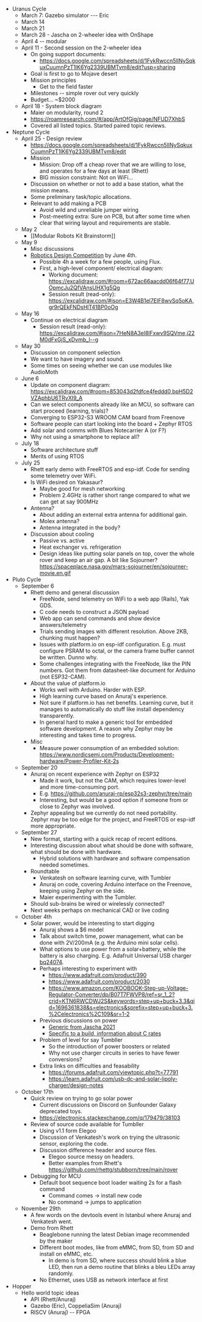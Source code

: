 - Uranus Cycle
    - March 7: Gazebo simulator --- Eric
    - March 14
    - March 21
    - March 28 - Jascha on 2-wheeler idea with OnShape
    - April 4 -- modular
    - April 11 - Second session on the 2-wheeler idea
        - On going support documents:
            - https://docs.google.com/spreadsheets/d/1FykRwccn5lINySqkuxCuumnPzT1lK6Yg2339UBMTvm8/edit?usp=sharing
        - Goal is first to go to Mojave desert
        - Mission principles
            - Get to the field faster
        - Milestones -- simple rover out very quickly
        - Budget... ~$2000
    - April 18 - System block diagram
        - Maier on modularity, round 2
        - https://roamresearch.com/#/app/ArtOfGig/page/NFUD7XhbS
        - Covered all listed topics. Started paired topic reviews.
- Neptune Cycle
    - April 25 - Design review
        - https://docs.google.com/spreadsheets/d/1FykRwccn5lINySqkuxCuumnPzT1lK6Yg2339UBMTvm8/edit
        - Mission
            - Mission: Drop off a cheap rover that we are willing to lose, and operates for a few days at least (Rhett)
            - BIG mission constraint: Not on WiFi...
        - Discussion on whether or not to add a base station, what the mission means.
        - Some preliminary task/topic allocations.
        - Relevant to add making a PCB
            - Avoid wild and unreliable jumper wiring
            - Post-meeting extra: Sure on PCB, but after some time when clear that wiring layout and requirements are stable.
    - May 2
        - [[Modular Robots Kit Brainstorm]] 
    - May 9
        - Misc discussions
        - [Robotics Design Competition](https://coda.io/@nicolas-tzovanis/robotics-design-competition) by June 4th.
            - Possible 4h a week for a few people, using Flux.
            - First, a high-level component/ electrical diagram:
                - Working document: https://excalidraw.com/#room=672ac66aacdd06f64f77,UOpmcJu2QfVAnsUHX1g5Qg
                - Session result (read-only): https://excalidraw.com/#json=E3W4B1el7EIF8wvSq5oKA,gr9rQEkFNDsHlT41BP0oOg
    - May 16
        - Continue on electrical diagram
            - Session result (read-only): https://excalidraw.com/#json=7HeN8A3el8lFxwv9SQVme,j22M0dFxGjS_xDvmb_l--g
    - May 30
        - Discussion on component selection
        - We want to have imagery and sound.
        - Some times on seeing whether we can use modules like AudioMoth
    - June 6
        - Update on component diagram: https://excalidraw.com/#room=853043d2fdfce4feddd0,bpH5D2VZAphbU6TRvXI9_A
        - Can we select components already like an MCU, so software can start proceed (learning, trials)?
        - Converging to ESP32-S3 WROOM CAM board from Freenove
        - Software people can start looking into the board + Zephyr RTOS
        - Add solar and comms with Blues Notecarrier A (or F?)
        - Why not using a smartphone to replace all?
    - July 18
        - Software architecture stuff
        - Merits of using RTOS
    - July 25
        - Rhett early demo with FreeRTOS and esp-idf. Code for sending some telemetry over WiFi.
        - Is WiFi desired on Yakasaur?
            - Maybe good for mesh networking
            - Problem 2.4GHz is rather short range compared to what we can get at say 900MHz
        - Antenna?
            - About adding an external extra antenna for additional gain.
            - Molex antenna?
            - Antenna integrated in the body?
        - Discussion about cooling
            - Passive vs. active
            - Heat exchanger vs. refrigeration
            - Design ideas like putting solar panels on top, cover the whole rover and keep an air gap. A bit like Sojourner? https://spaceplace.nasa.gov/mars-sojourner/en/sojourner-movie.en.gif
- Pluto Cycle
    - September 6
        - Rhett demo and general discussion
            - FreeNode, send telemetry on WiFi to a web app (Rails), Yak GDS.
            - C code needs to construct a JSON payload
            - Web app can send commands and show device answers/telemetry
            - Trials sending images with different resolution. Above 2KB, chunking must happen?
            - Issues with platform.io on esp-idf configuration. E.g. must configure PSRAM to octal, or the camera frame buffer cannot be written. Dunno why.
            - Some challenges integrating with the FreeNode, like the PIN numbers. Got them from datasheet-like document for Arduino (not ESP32-CAM).
        - About the value of platform.io
            - Works well with Arduino. Harder with ESP.
            - High learning curve based on Anuraj's experience.
            - Not sure if platform.io has net benefits. Learning curve, but it manages to automatically do stuff like install dependency transparently.
            - In general hard to make a generic tool for embedded software development. A reason why Zephyr may be interesting and takes time to progress.
        - Misc
            - Measure power consumption of an embedded solution: https://www.nordicsemi.com/Products/Development-hardware/Power-Profiler-Kit-2s
    - September 20
        - Anuraj on recent experience with Zephyr on ESP32
            - Made it work, but not the CAM, which requires lower-level and more time-consuming port.
            - E.g. https://github.com/anuraj-rp/esp32s3-zephyr/tree/main
            - Interesting, but would be a good option if someone from or close to Zephyr was involved.
        - Zephyr appealing but we currently do not need portability. Zephyr may be too edge for the project, and FreeRTOS or esp-idf more appropriate.
    - September 27
        - New format, starting with a quick recap of recent editions.
        - Interesting discussion about what should be done with software, what should be done with hardware.
            - Hybrid solutions with hardware and software compensation needed sometimes.
        - Roundtable
            - Venkatesh on software learning curve, with Tumbler
            - Anuraj on code, covering Arduino interface on the Freenove, keeping using Zephyr on the side.
            - Maier experimenting with the Tumbler.
        - Should sub-brains be wired or wirelessly connected?
        - Next weeks perhaps on mechanical CAD or live coding
    - October 4th
        - Solar power, would be interesting to start digging
            - Anuraj shows a $6 model
            - Talk about switch time, power management, what can be done with 2V/200mA (e.g. the Arduino mini solar cells).
            - What options to use power from a solar+battery, while the battery is also charging. E.g. Adafruit Universal USB charger [bq24074](https://www.adafruit.com/product/4755).
            - Perhaps interesting to experiment with
                - https://www.adafruit.com/product/390
                - https://www.adafruit.com/product/2030
                - https://www.amazon.com/KOOBOOK-Step-up-Voltage-Regulator-Converter/dp/B07T7FWVP8/ref=sr_1_2?crid=KTN6RWCDWJ2S&keywords=step+up+buck+3.3&qid=1696361838&s=electronics&sprefix=step+up+buck+3.%2Celectronics%2C109&sr=1-2
            - Previous discussions on power
                - [Generic from Jascha 2021](https://roamresearch.com/#/app/ArtOfGig/page/I-XFenJ15)
                - [Specific to a build, information about C rates](https://docs.google.com/presentation/d/1B1_3P2Bx_HTENlYiGnStAqVFiMOcmPkv/edit?usp=sharing&ouid=115092828216128017090&rtpof=true&sd=true)
            - Problem of level for say Tumbller
                - So the introduction of power boosters or related
                - Why not use charger circuits in series to have fewer conversions?
            - Extra links on difficulties and feasability
                - https://forums.adafruit.com/viewtopic.php?t=77791
                - https://learn.adafruit.com/usb-dc-and-solar-lipoly-charger/design-notes
    - October 17th
        - Quick review on trying to go solar power
            - Current discussions on Discord on Sunfounder Galaxy deprecated toys.
            - https://electronics.stackexchange.com/q/179479/38103
        - Review of source code available for Tumbller
            - Using v1.1 form Elegoo
            - Discussion of Venkatesh's work on trying the ultrasonic sensor, exploring the code.
            - Discussion difference header and source files.
                - Elegoo source messy on headers.
                - Better examples from Rhett's https://github.com/rhettg/stubborn/tree/main/rover
        - Debugging for MCU
            - Default boot sequence boot loader waiting 2s for a flash command
                - Command comes -> install new code
                - No command -> jumps to application
    - November 29th
        - A few words on the devtools event in Istanbul where Anuraj and Venkatesh went.
        - Demo from Rhett
            - Beaglebone running the latest Debian image recommended by the maker
            - Different boot modes, like from eMMC, from SD, from SD and install on eMMC, etc.
                - In demo is from SD, where success should blink a blue LED, then run a demo routine that blinks a bleu LEDs array randomly.
            - No Ethernet, uses USB as network interface at first
- Hopper
    - Hello world topic ideas
        - API (Rhett/Anuraj)
        - Gazebo (Eric), CoppeliaSim (Anuraj)
        - RISCV (Anuraj) -- FPGA
